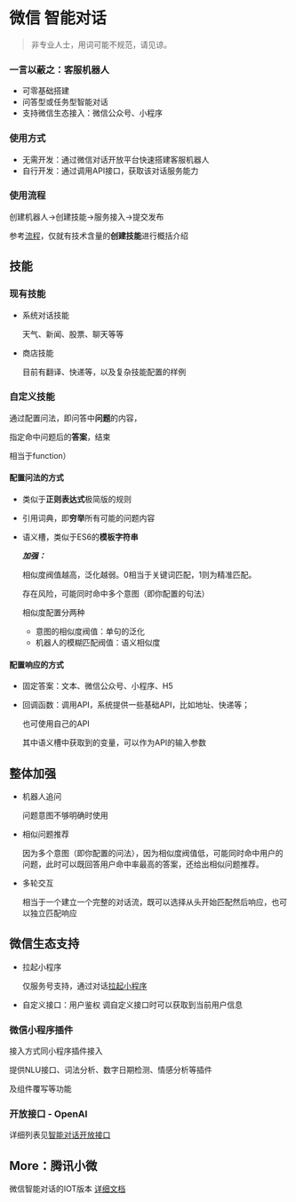 # 微信 智能对话

> 非专业人士，用词可能不规范，请见谅。

### 一言以蔽之：客服机器人

+ 可零基础搭建
+ 问答型或任务型智能对话
+ 支持微信生态接入：微信公众号、小程序

### 使用方式

+ 无需开发：通过微信对话开放平台快速搭建客服机器人
+ 自行开发：通过调用API接口，获取该对话服务能力

### 使用流程

创建机器人->创建技能->服务接入->提交发布

参考[流程](https://developers.weixin.qq.com/doc/aispeech/platform/FLOW.html)，仅就有技术含量的**创建技能**进行概括介绍

## 技能

### 现有技能

+ 系统对话技能
  
  天气、新闻、股票、聊天等等

+ 商店技能
  
  目前有翻译、快递等，以及复杂技能配置的样例

### 自定义技能

  通过配置问法，即问答中**问题**的内容，
  
  指定命中问题后的**答案**，结束

   相当于function）

#### 配置问法的方式

+ 类似于**正则表达式**极简版的规则
+ 引用词典，即**穷举**所有可能的问题内容
+ 语义槽，类似于ES6的**模板字符串**

    ***加强：***

    相似度阀值越高，泛化越弱。0相当于关键词匹配，1则为精准匹配。

    存在风险，可能同时命中多个意图（即你配置的句法）

    相似度配置分两种

  + 意图的相似度阀值：单句的泛化
  + 机器人的模糊匹配阀值：语义相似度

#### 配置响应的方式

+ 固定答案：文本、微信公众号、小程序、H5
+ 回调函数：调用API，系统提供一些基础API，比如地址、快递等；
  
    也可使用自己的API

    其中语义槽中获取到的变量，可以作为API的输入参数

## 整体加强

+ 机器人追问
  
  问题意图不够明确时使用

+ 相似问题推荐

    因为多个意图（即你配置的问法），因为相似度阀值低，可能同时命中用户的问题，此时可以既回答用户命中率最高的答案，还给出相似问题推荐。

+ 多轮交互

    相当于一个建立一个完整的对话流，既可以选择从头开始匹配然后响应，也可以独立匹配响应

## 微信生态支持

+ 拉起小程序

    仅服务号支持，通过对话[拉起小程序](https://developers.weixin.qq.com/doc/aispeech/platform/miniprogrames.html)

+ 自定义接口：用户鉴权
    调自定义接口时可以获取到当前用户信息

### 微信小程序插件

  接入方式同小程序插件接入
  
  提供NLU接口、词法分析、数字日期检测、情感分析等插件
  
  及组件覆写等功能

### 开放接口 - OpenAI

  详细列表见[智能对话开放接口](https://developers.weixin.qq.com/doc/aispeech/nlpapi/openapi.html)

## More：腾讯小微

  微信智能对话的IOT版本
  [详细文档](https://developers.weixin.qq.com/doc/xwei/xiaowei-introduction/Introduction.html)

